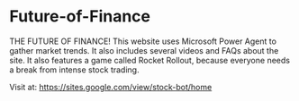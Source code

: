 # Future-of-Finance
THE FUTURE OF FINANCE! This website uses Microsoft Power Agent to gather market trends. It also includes several videos and FAQs about the site. It also features a game called Rocket Rollout, 
because everyone needs a break from intense stock trading.

Visit at: https://sites.google.com/view/stock-bot/home
